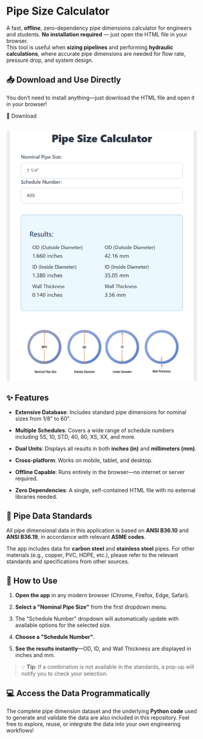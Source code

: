 
Pipe Size Calculator
====================

A fast, **offline**, zero-dependency pipe dimensions calculator for engineers and students. **No installation required** — just open the HTML file in your browser.  
This tool is useful when **sizing pipelines** and performing **hydraulic calculations**, where accurate pipe dimensions are needed for flow rate, pressure drop, and system design.

📥 Download and Use Directly
----------------------------

You don’t need to install anything—just download the HTML file and open it in your browser!

🔗 Download

  ![Pipe Size Calculator Interface](/images/Screenshot1.png)

✨ Features
----------

*   **Extensive Database**: Includes standard pipe dimensions for nominal sizes from 1/8" to 60".
    
*   **Multiple Schedules**: Covers a wide range of schedule numbers including 5S, 10, STD, 40, 80, XS, XX, and more.
    
*   **Dual Units**: Displays all results in both **inches (in)** and **millimeters (mm)**.
    
*   **Cross-platform**: Works on mobile, tablet, and desktop.
    
*   **Offline Capable**: Runs entirely in the browser—no internet or server required.
    
*   **Zero Dependencies**: A single, self-contained HTML file with no external libraries needed.
    

📘 Pipe Data Standards
----------------------

All pipe dimensional data in this application is based on **ANSI B36.10** and **ANSI B36.19**, in accordance with relevant **ASME codes**.  

The app includes data for **carbon steel** and **stainless steel** pipes. For other materials (e.g., copper, PVC, HDPE, etc.), please refer to the relevant standards and specifications from other sources.

🚀 How to Use
-------------

1.  **Open the app** in any modern browser (Chrome, Firefox, Edge, Safari).
    
2.  **Select a "Nominal Pipe Size"** from the first dropdown menu.
    
3.  The "Schedule Number" dropdown will automatically update with available options for the selected size.
    
4.  **Choose a "Schedule Number"**.
    
5.  **See the results instantly**—OD, ID, and Wall Thickness are displayed in inches and mm.
    

> 💡 **Tip**: If a combination is not available in the standards, a pop-up will notify you to check your selection.

💻 Access the Data Programmatically
-----------------------------------

The complete pipe dimension dataset and the underlying **Python code** used to generate and validate the data are also included in this repository. Feel free to explore, reuse, or integrate the data into your own engineering workflows!
